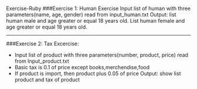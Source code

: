 Exercise-Ruby
###Exercise 1:
Human Exercise
Input list of human with three parameters(name, age, gender) read from input_human.txt
Output: list human male and age greater or equal 18 years old.
List human female and age greater or equal 18 years old.

----
###Exercise 2:
Tax Excercise:
- Input list of product with three parameters(number, product, price) read from Input_product.txt
- Basic tax is 0.1 of price except books,merchendise,food
- If product is import, then product plus 0.05 of price
Output: show list product and tax of product

